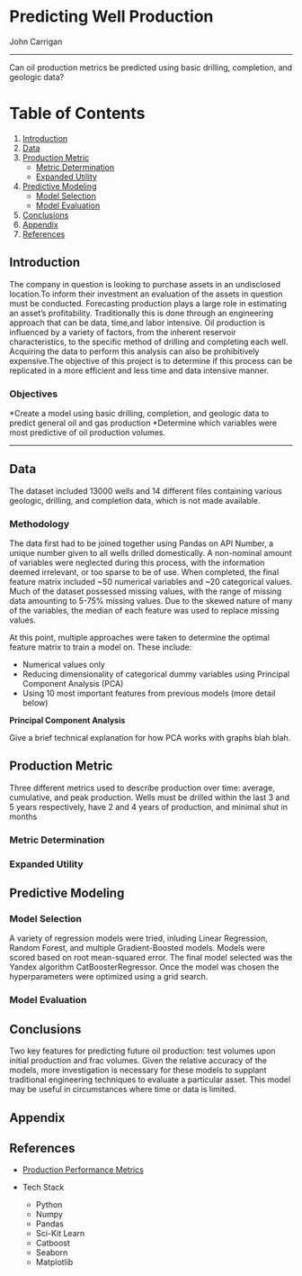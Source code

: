 # Predicting Well Production

John Carrigan

--- 
Can oil production metrics be predicted using basic drilling, completion, and geologic data?

# Table of Contents

1. [Introduction](#introduction)
2. [Data](#data)
3. [Production Metric](#production-metric)
    * [Metric Determination](#metric-determination)
    * [Expanded Utility](#expanded-utility)
4. [Predictive Modeling](#predictive-modeling)
    * [Model Selection](#model-selection)
    * [Model Evaluation](#model-evaluation)
5. [Conclusions](#conclusions)
6. [Appendix](#appendix)
7. [References](#references)





## Introduction

 The company in question is looking to purchase assets in an undisclosed location.To inform their investment an evaluation of the assets in question must be conducted. Forecasting production plays a large role in estimating an asset’s profitability. Traditionally this is done through an engineering approach that can be data, time,and labor intensive. Oil production is influenced by a variety of factors, from the inherent reservoir characteristics, to the specific method of drilling and completing each well. Acquiring the data to perform this analysis can also be prohibitively expensive.The objective of this project is to determine if this process can be replicated in a more efficient and less time and data intensive manner.
 
 ### Objectives
 
   *Create a model using basic drilling, completion, and geologic data to predict general oil and gas production
   *Determine which variables were most predictive of oil production volumes. 

---

## Data

The dataset included 13000 wells and 14 different files containing various geologic, drilling, and completion data, which is not made available.

### Methodology 

The data first had to be joined together using Pandas on API Number, a unique number given to all wells drilled domestically. A non-nominal amount of variables were neglected during this process, with the information deemed irrelevant, or too sparse to be of use. When completed, the final feature matrix included ~50 numerical variables and ~20 categorical values. Much of the dataset possessed missing values, with the range of missing data amounting to 5-75% missing values. Due to the skewed nature of many of the variables, the median of each feature was used to replace missing values.

At this point, multiple approaches were taken to determine the optimal feature matrix to train a model on. These include:
   * Numerical values only
   * Reducing dimensionality of categorical dummy variables using Principal Component Analysis (PCA)
   * Using 10 most important features from previous models (more detail below)
   
 **Principal Component Analysis**
 
 Give a brief technical explanation for how PCA works with graphs blah blah.  

## Production Metric

Three different metrics used to describe production over time: average, cumulative, and peak production. Wells must be drilled within the last 3 and 5 years respectively, have 2 and 4 years of production, and minimal shut in months

### Metric Determination

### Expanded Utility 

## Predictive Modeling

### Model Selection

A variety of regression models were tried, inluding Linear Regression, Random Forest, and multiple Gradient-Boosted models. Models were scored based on root mean-squared error. The final model selected was the Yandex algorithm CatBoosterRegressor. Once the model was chosen the hyperparameters were optimized using a grid search. 

### Model Evaluation

## Conclusions

Two key features for predicting future oil production: test volumes upon initial
production and frac volumes. Given the relative accuracy of the models, more investigation is necessary for these models to supplant traditional engineering techniques to evaluate a particular asset. This model may be useful in circumstances where time or data is limited.




## Appendix

## References

  * [Production Performance Metrics](http://www.verdazo.com/blog/what-production-performance-measure-should-i-use/)

* Tech Stack
   * Python
   * Numpy
   * Pandas
   * Sci-Kit Learn
   * Catboost
   * Seaborn
   * Matplotlib
